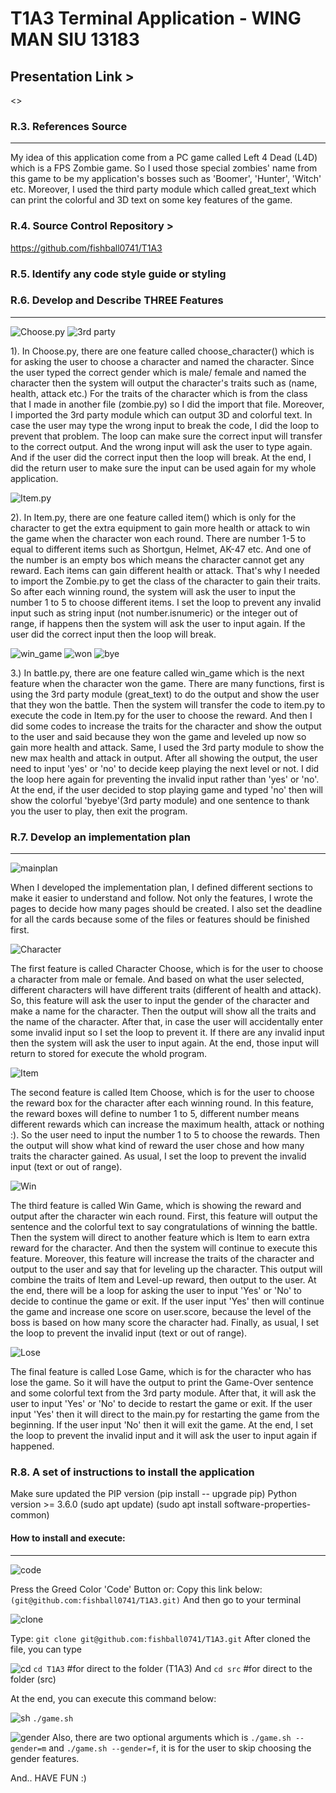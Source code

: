 # T1A3 Terminal Application - WING MAN SIU  13183

## Presentation Link >

<>

### R.3. References Source

---
My idea of this application come from a PC game called Left 4 Dead (L4D) which is a FPS Zombie game. So I used those special zombies' name from this game to be my application's bosses such as 'Boomer', 'Hunter', 'Witch' etc.
Moreover, I used the third party module which called great_text which can print the colorful and 3D text on some key features of the game.

### R.4. Source Control Repository >

<https://github.com/fishball0741/T1A3>

### R.5. Identify any code style guide or styling



### R.6. Develop and Describe THREE Features

---
![Choose.py](docs/Choose.png)
![3rd party](docs/hp,dmg.png)

1). In Choose.py, there are one feature called choose_character() which is for asking the user to choose a character and named the character. Since the user typed the correct gender which is male/ female and named the character then the system will output the character's traits such as (name, health, attack etc.) For the traits of the character which is from the class that I made in another file (zombie.py) so I did the import that file.
Moreover, I imported the 3rd party module which can output 3D and colorful text.
In case the user may type the wrong input to break the code, I did the loop to prevent that problem. The loop can make sure the correct input will transfer to the correct output. And the wrong input will ask the user to type again. And if the user did the correct input then the loop will break.
At the end, I did the return user to make sure the input can be used again for my whole application.

![Item.py](docs/Item.png)

2). In Item.py, there are one feature called item() which is only for the character to get the extra equipment to gain more health or attack to win the game when the character won each round. There are number 1-5 to equal to different items such as Shortgun, Helmet, AK-47 etc. And one of the number is an empty bos which means the character cannot get any reward. Each items can gain different health or attack. That's why I needed to import the Zombie.py to get the class of the character to gain their traits. So after each winning round, the system will ask the user to input the number 1 to 5 to choose different items. I set the loop to prevent any invalid input such as string input (not number.isnumeric) or the integer out of range, if happens then the system will ask the user to input again. If the user did the correct input then the loop will break.

![win_game](docs/wingame.png)
![won](docs/won.png)
![bye](docs/bye.png)

3.) In battle.py, there are one feature called win_game which is the next feature when the character won the game. There are many functions, first is using the 3rd party module (great_text) to do the output and show the user that they won the battle. Then the system will transfer the code to item.py to execute the code in Item.py for the user to choose the reward. And then I did some codes to increase the traits for the character and show the output to the user and said because they won the game and leveled up now so gain more health and attack. Same, I used the 3rd party module to show the new max health and attack in output. After all showing the output, the user need to input 'yes' or 'no' to decide keep playing the next level or not. I did the loop here again for preventing the invalid input rather than 'yes' or 'no'. At the end, if the user decided to stop playing game and typed 'no' then will show the colorful 'byebye'(3rd party module) and one sentence to thank you the user to play, then exit the program.


### R.7. Develop an implementation plan

---
![mainplan](docs/plan.png)

When I developed the implementation plan, I defined different sections to make it easier to understand and follow. Not only the features, I wrote the pages to decide how many pages should be created. I also set the deadline for all the cards because some of the files or features should be finished first.

![Character](docs/Character_feature.png)

The first feature is called Character Choose, which is for the user to choose a character from male or female. And based on what the user selected, different characters will have different traits (different of health and attack). So, this feature will ask the user to input the gender of the character and make a name for the character. Then the output will show all the traits and the name of the character.
After that, in case the user will accidentally enter some invalid input so I set the loop to prevent it. If there are any invalid input then the system will ask the user to input again.
At the end, those input will return to stored for execute the whold program.

![Item](docs/item_feature.png)

The second feature is called Item Choose, which is for the user to choose the reward box for the character after each winning round. In this feature, the reward boxes will define to number 1 to 5, different number means different rewards which can increase the maximum health, attack or nothing :). So the user need to input the number 1 to 5 to choose the rewards. Then the output will show what kind of reward the user chose and how many traits the character gained.
As usual, I set the loop to prevent the invalid input (text or out of range).

![Win](docs/wingame_feature.png)

The third feature is called Win Game, which is showing the reward and output after the character win each round. First, this feature will output the sentence and the colorful text to say congratulations of winning the battle. Then the system will direct to another feature which is Item to earn extra reward for the character. And then the system will continue to execute this feature. Moreover, this feature will increase the traits of the character and output to the user and say that for leveling up the character. This output will combine the traits of Item and Level-up reward, then output to the user.
At the end, there will be a loop for asking the user to input 'Yes' or 'No' to decide to continue the game or exit. If the user input 'Yes' then will continue the game and increase one score on user.score, because the level of the boss is based on how many score the character had.
Finally, as usual, I set the loop to prevent the invalid input (text or out of range).

![Lose](docs/lose_feature.png)

The final feature is called Lose Game, which is for the character who has lose the game. So it will have the output to print the Game-Over sentence and some colorful text from the 3rd party module. After that, it will ask the user to input 'Yes' or 'No' to decide to restart the game or exit. If the user input 'Yes' then it will direct to the main.py for restarting the game from the beginning. If the user input 'No' then it will exit the game. At the end, I set the loop to prevent the invalid input and it will ask the user to input again if happened.

### R.8. A set of instructions to install the application


Make sure updated the PIP version  (pip install -- upgrade pip)
Python version >= 3.6.0
(sudo apt update)  (sudo apt install software-properties-common)

#### How to install and execute:

---
![code](../docs/green.png)

Press the Greed Color 'Code' Button or:
Copy this link below:
```(git@github.com:fishball0741/T1A3.git)```
And then go to your terminal

![clone](../docs/clone.png)

Type:  ```git clone git@github.com:fishball0741/T1A3.git```
After cloned the file, you can type

![cd](../docs/cd.png)
```cd T1A3```   #for direct to the folder (T1A3)
And  ```cd src```  #for direct to the folder (src)

At the end, you can execute this command below:

![sh](../docs/gamesh.png)
```./game.sh```

![gender](../docs/gender.png)
Also, there are two optional arguments which is ```./game.sh --gender=m``` and ```./game.sh --gender=f```, it is for the user to skip choosing the gender features.

And.. HAVE FUN :)